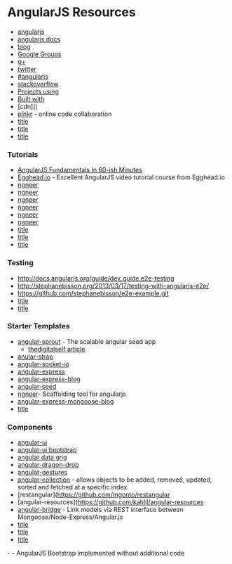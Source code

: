 AngularJS Resources
==========================
- [angularjs](angularjs)
- [angularjs docs](http://docs.angularjs.org/guide/overview)
- [blog](http://blog.angularjs.org/)
- [Google Groups](https://groups.google.com/forum/?fromgroups#!forum/angular)
- [g+](https://plus.google.com/+AngularJS/posts)
- [twitter](https://twitter.com/angularjs)
- [#angularjs](https://twitter.com/search?q=%23angularjs&src=hash)
- [stackoverflow](http://stackoverflow.com/questions/tagged/angularjs)
- [Projects using](https://github.com/angular/angular.js/wiki/Projects-using-AngularJS)
- [Built with](http://builtwith.angularjs.org/)
- [cdn](<script src="//ajax.googleapis.com/ajax/libs/angularjs/1.0.6/angular.min.js"></script>)
- [plnkr](http://plnkr.co/) - online code collaboration
- [title](url)
- [title](url)
- [title](url)


### Tutorials
- [AngularJS Fundamentals In 60-ish Minutes ](http://www.youtube.com/watch?v=i9MHigUZKEM&feature=youtu.be)
- [Egghead.io](http://www.youtube.com/playlist?list=PLP6DbQBkn9ymGQh2qpk9ImLHdSH5T7yw7) -  Excellent AngularJS video tutorial course from Egghead.io 
- [ngneer](https://www.google.com/search?q=blog+angular+github)
- [ngneer](http://blog.edwardhotchkiss.com/blog/2012/03/28/learning-angular.js-1.0.0,-part-1-of-10-introduction-to-1.0.0/)
- [ngneer](http://www.bennadel.com/blog/2433-Using-RESTful-Controllers-In-An-AngularJS-Resource.htm)
- [ngneer](http://vxtindia.com/blog/8-tips-for-angular-js-beginners/)
- [ngneer](https://github.com/angular/angular.js/wiki/The-Nuances-of-Scope-Prototypal-Inheritance)
- [ngneer](http://nodetoolbox.com/packages/angular-bridge)
- [title](url)
- [title](url)
- [title](url)

### Testing
- http://docs.angularjs.org/guide/dev_guide.e2e-testing
- http://stephanebisson.org/2013/03/17/testing-with-angularjs-e2e/
- https://github.com/stephanebisson/e2e-example.git
- [title](url)
- [title](url)


### Starter Templates
- [angular-sprout](https://github.com/thedigitalself/angular-sprout) - The scalable angular seed app 
  - [thedigitalself article](http://thedigitalself.com/blog/angular-sprout-the-scalable-angular-seed-app)
- [anular-strap](http://mgcrea.github.com/angular-strap/)
- [angular-socket-io](https://github.com/btford/angular-socket-io-seed.git)
- [angular-express](https://github.com/btford/angular-express-seed)
- [angular-express-blog](https://github.com/btford/angular-express-blog)
- [angular-seed](https://github.com/angular/angular-seed/)
- [ngneer](https://github.com/stephanebisson/ngneer.git)- Scaffolding tool for angularjs
- [angular-express-mongoose-blog](https://github.com/timothybone/angular-express-mongoose-blog)
- [title](url)


### Components
- [angular-ui](http://angular-ui.github.io/)
- [angular-ui bootstrap](http://angular-ui.github.io/bootstrap/)
- [angular data grig](http://angular-ui.github.io/ng-grid/)
- [angular-dragon-drop](https://github.com/btford/angular-dragon-drop.git)
- [angular-gestures](https://github.com/wzr1337/angular-gestures.git)
- [angular-collection](https://github.com/tomkuk/angular-collection) - allows objects to be added, removed, updated, sorted and fetched at a specific index. 
- [restangular](https://github.com/mgonto/restangular
- [angular-resources](https://github.com/kahlil/angular-resources
- [angular-bridge](https://github.com/Alexandre-Strzelewicz/angular-bridge.git) - Link models via REST interface between Mongoose/Node-Express/Angular.js
- [title](url)
- [title](url)
- [title](url)


-[](https://gist.github.com/ProLoser/4464334) - AngularJS Bootstrap implemented without additional code




